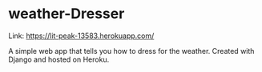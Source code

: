 # weather-Dresser
Link: https://lit-peak-13583.herokuapp.com/

A simple web app that tells you how to dress for the weather. Created with Django and hosted on Heroku.
